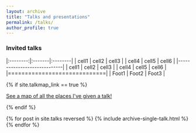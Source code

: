 ```yaml
---
layout: archive
title: "Talks and presentations"
permalink: /talks/
author_profile: true
---
```


### Invited talks

|:--------:|:-------|:--------|
| cell1    | cell2   | cell3   |
| cell4    | cell5   | cell6   |
|-----------------------------|
| cell1   | cell2   | cell3   |
| cell4   | cell5   | cell6   |
|=============================|
| Foot1   | Foot2   | Foot3   |




{% if site.talkmap_link == true %}

<p style="text-decoration:underline;"><a href="/talkmap.html">See a map of all the places I've given a talk!</a></p>

{% endif %}

{% for post in site.talks reversed %}
  {% include archive-single-talk.html %}
{% endfor %}
